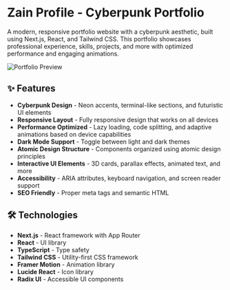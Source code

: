 # Zain Profile - Cyberpunk Portfolio

A modern, responsive portfolio website with a cyberpunk aesthetic, built using Next.js, React, and Tailwind CSS. This portfolio showcases professional experience, skills, projects, and more with optimized performance and engaging animations.

![Portfolio Preview](/preview.png)

## ✨ Features

- **Cyberpunk Design** - Neon accents, terminal-like sections, and futuristic UI elements
- **Responsive Layout** - Fully responsive design that works on all devices
- **Performance Optimized** - Lazy loading, code splitting, and adaptive animations based on device capabilities
- **Dark Mode Support** - Toggle between light and dark themes
- **Atomic Design Structure** - Components organized using atomic design principles
- **Interactive UI Elements** - 3D cards, parallax effects, animated text, and more
- **Accessibility** - ARIA attributes, keyboard navigation, and screen reader support
- **SEO Friendly** - Proper meta tags and semantic HTML

## 🛠️ Technologies

- **Next.js** - React framework with App Router
- **React** - UI library
- **TypeScript** - Type safety
- **Tailwind CSS** - Utility-first CSS framework
- **Framer Motion** - Animation library
- **Lucide React** - Icon library
- **Radix UI** - Accessible UI components
